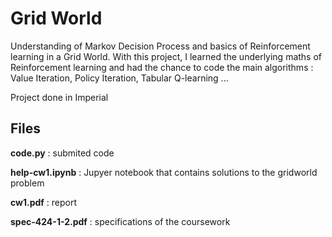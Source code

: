 # Grid World
Understanding of Markov Decision Process and basics of Reinforcement learning in a Grid World.
With this project, I learned the underlying maths of Reinforcement learning and had the chance to code the main algorithms : Value Iteration, Policy Iteration, Tabular Q-learning ...

Project done in Imperial
## Files
**code.py** : submited code

**help-cw1.ipynb** : Jupyer notebook that contains solutions to the gridworld problem

**cw1.pdf** : report

**spec-424-1-2.pdf** : specifications of the coursework

